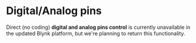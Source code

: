 # Digital/Analog pins



Direct \(no coding\) **digital and analog pins control** is currently unavailable in the updated Blynk platform, but we're planning to return this functionality.  


